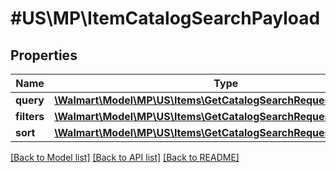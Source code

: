 # #US\MP\ItemCatalogSearchPayload

## Properties

Name | Type | Description | Notes
------------ | ------------- | ------------- | -------------
**query** | [**\Walmart\Model\MP\US\Items\GetCatalogSearchRequestQuery**](GetCatalogSearchRequestQuery.md) |  | [optional]
**filters** | [**\Walmart\Model\MP\US\Items\GetCatalogSearchRequestFiltersInner[]**](GetCatalogSearchRequestFiltersInner.md) |  | [optional]
**sort** | [**\Walmart\Model\MP\US\Items\GetCatalogSearchRequestSort**](GetCatalogSearchRequestSort.md) |  | [optional]


[[Back to Model list]](../) [[Back to API list]](../../Api/US/MP) [[Back to README]](../../README.md)
